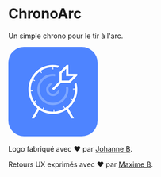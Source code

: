 # ChronoArc
Un simple chrono pour le tir à l'arc.

<img src="apple-touch-icon.png" alt="" style="border-radius: 17.544%" />

Logo fabriqué avec ❤️ par [Johanne B](https://joanmylie.com/).

Retours UX exprimés avec ❤️ par [Maxime B](https://fr.linkedin.com/in/maximeblaise).
